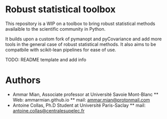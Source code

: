 # Robust statistical toolbox

This repository is a WIP on a toolbox to bring robust statistical methods availaible to the scientific community in Python.

It builds upon a custom fork of pymanopt and pyCovariance and add more tools in the general case of robust statistical methods. It also aims to be compatbile with scikit-lean pipelines for ease of use.

TODO: README template and add info

# Authors

* Ammar Mian, Associate professor at Université Savoie Mont-Blanc
   ** Web: ammarmian.github.io
   ** mail: ammar.mian@protonmail.com
* Antoine Collas, Ph.D Student at Université Paris-Saclay
   ** mail: antoine.collas@centralesupelec.fr

